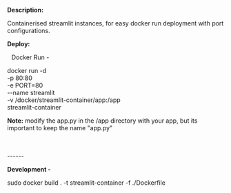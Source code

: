 <b>Description:</b>

Containerised streamlit instances, for easy docker run deployment with port configurations. 

<b>Deploy:</b>


<span style="padding-left: 10px;" width="90%">
Docker Run - 
<span style="margin-left: 30pt; width: 80%">
   
docker run -d \
   -p 80:80 \
   -e PORT=80 \
   --name streamlit \
   -v /docker/streamlit-container/app:/app \
   streamlit-container
</span>
<br>

<b>Note:</b> modify the app.py in the /app directory with your app, but its important to keep the name "app.py"
</span>




<br>
<br>
------

<b>Development -</b>

sudo docker build . -t streamlit-container -f ./Dockerfile

